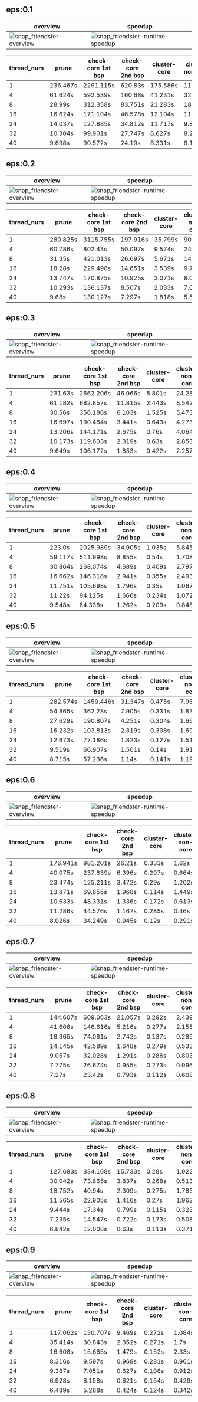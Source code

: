## eps:0.1

overview | speedup
--- | ---
![snap_friendster-overview](../../figures/scalability_new3_all_in_parallel/snap_friendster-eps:0.1-min_pts:5-overview.png) | ![snap_friendster-runtime-speedup](../../figures/scalability_new3_all_in_parallel/snap_friendster-eps:0.1-min_pts:5-runtime-speedup.png)

thread_num | prune | check-core 1st bsp | check-core 2nd bsp | cluster-core | cluster-non-core | total | total speedup
--- | --- | --- | --- | --- | --- | --- | ---
1 | 236.467s | 2291.115s | 620.83s | 175.586s | 119.714s | 3443.715s | 1.000
4 | 61.624s | 592.539s | 160.68s | 41.231s | 32.457s | 888.533s | 3.876
8 | 28.99s | 312.358s | 83.751s | 21.283s | 18.56s | 464.946s | 7.407
16 | 16.624s | 171.104s | 46.578s | 12.104s | 11.34s | 257.757s | 13.360
24 | 14.037s | 127.885s | 34.812s | 11.717s | 9.818s | 198.271s | 17.369
32 | 10.304s | 99.901s | 27.747s | 8.627s | 8.227s | 154.816s | 22.244
40 | 9.698s | 90.572s | 24.19s | 8.331s | 8.13s | 140.932s | 24.435

## eps:0.2

overview | speedup
--- | ---
![snap_friendster-overview](../../figures/scalability_new3_all_in_parallel/snap_friendster-eps:0.2-min_pts:5-overview.png) | ![snap_friendster-runtime-speedup](../../figures/scalability_new3_all_in_parallel/snap_friendster-eps:0.2-min_pts:5-runtime-speedup.png)

thread_num | prune | check-core 1st bsp | check-core 2nd bsp | cluster-core | cluster-non-core | total | total speedup
--- | --- | --- | --- | --- | --- | --- | ---
1 | 280.825s | 3115.755s | 197.916s | 35.799s | 90.714s | 3721.014s | 1.000
4 | 60.786s | 802.43s | 50.097s | 9.574s | 24.17s | 947.06s | 3.929
8 | 31.35s | 421.013s | 26.697s | 5.671s | 14.12s | 498.862s | 7.459
16 | 18.28s | 229.498s | 14.651s | 3.539s | 9.757s | 275.737s | 13.495
24 | 13.747s | 170.875s | 10.925s | 3.071s | 8.068s | 206.698s | 18.002
32 | 10.293s | 136.137s | 8.507s | 2.033s | 7.083s | 164.056s | 22.681
40 | 9.68s | 130.127s | 7.297s | 1.818s | 5.536s | 154.464s | 24.090

## eps:0.3

overview | speedup
--- | ---
![snap_friendster-overview](../../figures/scalability_new3_all_in_parallel/snap_friendster-eps:0.3-min_pts:5-overview.png) | ![snap_friendster-runtime-speedup](../../figures/scalability_new3_all_in_parallel/snap_friendster-eps:0.3-min_pts:5-runtime-speedup.png)

thread_num | prune | check-core 1st bsp | check-core 2nd bsp | cluster-core | cluster-non-core | total | total speedup
--- | --- | --- | --- | --- | --- | --- | ---
1 | 231.63s | 2662.206s | 46.966s | 5.801s | 24.284s | 2970.901s | 1.000
4 | 61.182s | 682.857s | 11.815s | 2.443s | 8.542s | 766.849s | 3.874
8 | 30.56s | 356.186s | 6.103s | 1.525s | 5.473s | 399.859s | 7.430
16 | 16.697s | 190.464s | 3.441s | 0.643s | 4.273s | 215.527s | 13.784
24 | 13.206s | 144.171s | 2.675s | 0.76s | 4.064s | 164.887s | 18.018
32 | 10.173s | 119.603s | 2.319s | 0.63s | 2.853s | 135.589s | 21.911
40 | 9.649s | 106.172s | 1.853s | 0.422s | 2.257s | 120.358s | 24.684

## eps:0.4

overview | speedup
--- | ---
![snap_friendster-overview](../../figures/scalability_new3_all_in_parallel/snap_friendster-eps:0.4-min_pts:5-overview.png) | ![snap_friendster-runtime-speedup](../../figures/scalability_new3_all_in_parallel/snap_friendster-eps:0.4-min_pts:5-runtime-speedup.png)

thread_num | prune | check-core 1st bsp | check-core 2nd bsp | cluster-core | cluster-non-core | total | total speedup
--- | --- | --- | --- | --- | --- | --- | ---
1 | 223.0s | 2025.989s | 34.905s | 1.035s | 5.845s | 2290.781s | 1.000
4 | 59.117s | 511.998s | 8.855s | 0.54s | 1.708s | 582.222s | 3.935
8 | 30.864s | 268.074s | 4.689s | 0.409s | 2.797s | 306.836s | 7.466
16 | 16.662s | 146.318s | 2.941s | 0.355s | 2.493s | 168.773s | 13.573
24 | 11.751s | 105.698s | 1.796s | 0.35s | 1.067s | 120.666s | 18.984
32 | 11.22s | 94.125s | 1.666s | 0.234s | 1.072s | 108.319s | 21.148
40 | 9.548s | 84.338s | 1.262s | 0.209s | 0.848s | 96.209s | 23.810

## eps:0.5

overview | speedup
--- | ---
![snap_friendster-overview](../../figures/scalability_new3_all_in_parallel/snap_friendster-eps:0.5-min_pts:5-overview.png) | ![snap_friendster-runtime-speedup](../../figures/scalability_new3_all_in_parallel/snap_friendster-eps:0.5-min_pts:5-runtime-speedup.png)

thread_num | prune | check-core 1st bsp | check-core 2nd bsp | cluster-core | cluster-non-core | total | total speedup
--- | --- | --- | --- | --- | --- | --- | ---
1 | 282.574s | 1459.446s | 31.347s | 0.475s | 7.963s | 1781.808s | 1.000
4 | 54.865s | 362.28s | 7.905s | 0.331s | 1.836s | 427.219s | 4.171
8 | 27.629s | 190.807s | 4.251s | 0.304s | 1.66s | 224.654s | 7.931
16 | 16.232s | 103.813s | 2.319s | 0.308s | 1.692s | 124.367s | 14.327
24 | 12.673s | 77.186s | 1.823s | 0.127s | 1.519s | 93.33s | 19.091
32 | 9.519s | 66.907s | 1.501s | 0.14s | 1.911s | 79.982s | 22.278
40 | 8.715s | 57.236s | 1.14s | 0.141s | 1.195s | 68.429s | 26.039

## eps:0.6

overview | speedup
--- | ---
![snap_friendster-overview](../../figures/scalability_new3_all_in_parallel/snap_friendster-eps:0.6-min_pts:5-overview.png) | ![snap_friendster-runtime-speedup](../../figures/scalability_new3_all_in_parallel/snap_friendster-eps:0.6-min_pts:5-runtime-speedup.png)

thread_num | prune | check-core 1st bsp | check-core 2nd bsp | cluster-core | cluster-non-core | total | total speedup
--- | --- | --- | --- | --- | --- | --- | ---
1 | 176.941s | 981.201s | 26.21s | 0.333s | 1.62s | 1186.31s | 1.000
4 | 40.075s | 237.839s | 6.396s | 0.297s | 0.664s | 285.274s | 4.158
8 | 23.474s | 125.211s | 3.472s | 0.29s | 1.202s | 153.652s | 7.721
16 | 13.871s | 69.855s | 1.968s | 0.114s | 1.449s | 87.26s | 13.595
24 | 10.633s | 48.331s | 1.336s | 0.172s | 0.613s | 61.088s | 19.420
32 | 11.286s | 44.576s | 1.167s | 0.285s | 0.46s | 57.777s | 20.533
40 | 8.026s | 34.249s | 0.945s | 0.12s | 0.291s | 43.634s | 27.188

## eps:0.7

overview | speedup
--- | ---
![snap_friendster-overview](../../figures/scalability_new3_all_in_parallel/snap_friendster-eps:0.7-min_pts:5-overview.png) | ![snap_friendster-runtime-speedup](../../figures/scalability_new3_all_in_parallel/snap_friendster-eps:0.7-min_pts:5-runtime-speedup.png)

thread_num | prune | check-core 1st bsp | check-core 2nd bsp | cluster-core | cluster-non-core | total | total speedup
--- | --- | --- | --- | --- | --- | --- | ---
1 | 144.607s | 609.063s | 21.057s | 0.292s | 2.439s | 777.461s | 1.000
4 | 41.608s | 146.616s | 5.216s | 0.277s | 2.155s | 195.876s | 3.969
8 | 18.365s | 74.081s | 2.742s | 0.137s | 0.289s | 95.616s | 8.131
16 | 14.145s | 42.589s | 1.648s | 0.279s | 0.533s | 59.196s | 13.134
24 | 9.057s | 32.028s | 1.291s | 0.286s | 0.803s | 43.468s | 17.886
32 | 7.775s | 26.674s | 0.955s | 0.273s | 0.996s | 36.676s | 21.198
40 | 7.27s | 23.42s | 0.793s | 0.112s | 0.608s | 32.207s | 24.140

## eps:0.8

overview | speedup
--- | ---
![snap_friendster-overview](../../figures/scalability_new3_all_in_parallel/snap_friendster-eps:0.8-min_pts:5-overview.png) | ![snap_friendster-runtime-speedup](../../figures/scalability_new3_all_in_parallel/snap_friendster-eps:0.8-min_pts:5-runtime-speedup.png)

thread_num | prune | check-core 1st bsp | check-core 2nd bsp | cluster-core | cluster-non-core | total | total speedup
--- | --- | --- | --- | --- | --- | --- | ---
1 | 127.683s | 334.168s | 15.733s | 0.28s | 1.922s | 479.789s | 1.000
4 | 30.042s | 73.865s | 3.837s | 0.268s | 0.513s | 108.528s | 4.421
8 | 18.752s | 40.94s | 2.309s | 0.275s | 1.785s | 64.064s | 7.489
16 | 11.565s | 22.905s | 1.416s | 0.27s | 1.962s | 38.121s | 12.586
24 | 9.444s | 17.34s | 0.799s | 0.115s | 0.323s | 28.023s | 17.121
32 | 7.235s | 14.547s | 0.722s | 0.173s | 0.508s | 23.188s | 20.691
40 | 6.842s | 12.008s | 0.63s | 0.113s | 0.371s | 19.967s | 24.029

## eps:0.9

overview | speedup
--- | ---
![snap_friendster-overview](../../figures/scalability_new3_all_in_parallel/snap_friendster-eps:0.9-min_pts:5-overview.png) | ![snap_friendster-runtime-speedup](../../figures/scalability_new3_all_in_parallel/snap_friendster-eps:0.9-min_pts:5-runtime-speedup.png)

thread_num | prune | check-core 1st bsp | check-core 2nd bsp | cluster-core | cluster-non-core | total | total speedup
--- | --- | --- | --- | --- | --- | --- | ---
1 | 117.062s | 130.707s | 9.469s | 0.272s | 1.084s | 258.596s | 1.000
4 | 35.414s | 30.843s | 2.352s | 0.271s | 1.7s | 70.583s | 3.664
8 | 16.608s | 15.665s | 1.479s | 0.152s | 2.33s | 36.237s | 7.136
16 | 8.316s | 9.597s | 0.969s | 0.281s | 0.961s | 20.127s | 12.848
24 | 9.387s | 7.051s | 0.627s | 0.108s | 0.912s | 18.087s | 14.297
32 | 6.928s | 6.158s | 0.621s | 0.154s | 0.429s | 14.292s | 18.094
40 | 6.489s | 5.268s | 0.424s | 0.124s | 0.342s | 12.649s | 20.444


